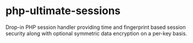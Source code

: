 # php-ultimate-sessions
Drop-in PHP session handler providing time and fingerprint based session security along with optional symmetric data encryption on a per-key basis.
